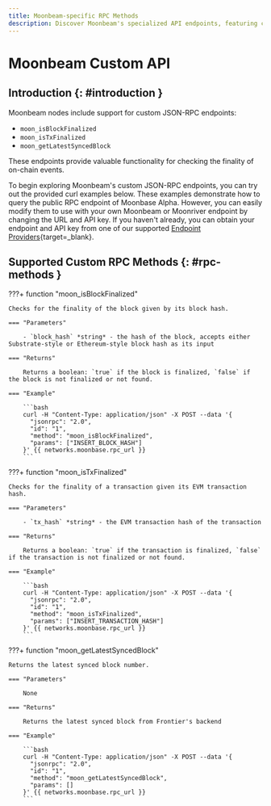 ```yaml
---
title: Moonbeam-specific RPC Methods
description: Discover Moonbeam's specialized API endpoints, featuring custom JSON-RPC methods designed exclusively for Moonbeam functionality.
---
```


# Moonbeam Custom API

## Introduction {: #introduction }

Moonbeam nodes include support for custom JSON-RPC endpoints: 
- `moon_isBlockFinalized` 
- `moon_isTxFinalized`
- `moon_getLatestSyncedBlock`

These endpoints provide valuable functionality for checking the finality of on-chain events.

To begin exploring Moonbeam's custom JSON-RPC endpoints, you can try out the provided curl examples below. These examples demonstrate how to query the public RPC endpoint of Moonbase Alpha. However, you can easily modify them to use with your own Moonbeam or Moonriver endpoint by changing the URL and API key. If you haven't already, you can obtain your endpoint and API key from one of our supported [Endpoint Providers](/builders/get-started/endpoints/){target=\_blank}.

## Supported Custom RPC Methods {: #rpc-methods }

???+ function "moon_isBlockFinalized"

    Checks for the finality of the block given by its block hash.

    === "Parameters"

        - `block_hash` *string* - the hash of the block, accepts either Substrate-style or Ethereum-style block hash as its input

    === "Returns"

        Returns a boolean: `true` if the block is finalized, `false` if the block is not finalized or not found.

    === "Example"

        ```bash
        curl -H "Content-Type: application/json" -X POST --data '{
          "jsonrpc": "2.0",
          "id": "1",
          "method": "moon_isBlockFinalized",
          "params": ["INSERT_BLOCK_HASH"]
        }' {{ networks.moonbase.rpc_url }}
        ```

???+ function "moon_isTxFinalized"

    Checks for the finality of a transaction given its EVM transaction hash.

    === "Parameters"

        - `tx_hash` *string* - the EVM transaction hash of the transaction 

    === "Returns"

        Returns a boolean: `true` if the transaction is finalized, `false` if the transaction is not finalized or not found.

    === "Example"

        ```bash
        curl -H "Content-Type: application/json" -X POST --data '{
          "jsonrpc": "2.0",
          "id": "1",
          "method": "moon_isTxFinalized",
          "params": ["INSERT_TRANSACTION_HASH"]
        }' {{ networks.moonbase.rpc_url }}
        ```

???+ function "moon_getLatestSyncedBlock"

    Returns the latest synced block number.

    === "Parameters"

        None

    === "Returns"

        Returns the latest synced block from Frontier's backend

    === "Example"

        ```bash
        curl -H "Content-Type: application/json" -X POST --data '{
          "jsonrpc": "2.0",
          "id": "1",
          "method": "moon_getLatestSyncedBlock",
          "params": []
        }' {{ networks.moonbase.rpc_url }}
        ```



    